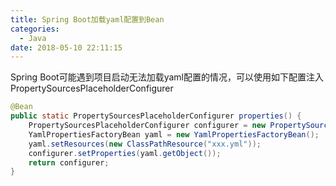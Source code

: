 ```yaml
---
title: Spring Boot加载yaml配置到Bean
categories:
  - Java
date: 2018-05-10 22:11:15
---
```

Spring Boot可能遇到项目启动无法加载yaml配置的情况，可以使用如下配置注入PropertySourcesPlaceholderConfigurer
```java
@Bean
public static PropertySourcesPlaceholderConfigurer properties() {
    PropertySourcesPlaceholderConfigurer configurer = new PropertySourcesPlaceholderConfigurer();
    YamlPropertiesFactoryBean yaml = new YamlPropertiesFactoryBean();
    yaml.setResources(new ClassPathResource("xxx.yml"));
    configurer.setProperties(yaml.getObject());
    return configurer;
}
```
